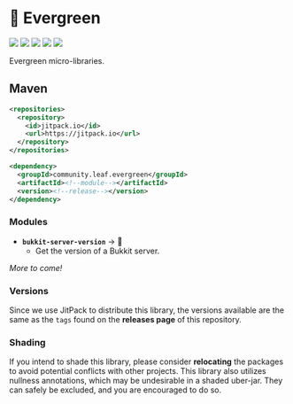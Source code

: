 <!-- Badges Config -->

[jitpack]: https://jitpack.io/#community.leaf/evergreen "Get maven artifacts on JitPack"
[jitpack-version-badge]: https://jitpack.io/v/community.leaf/evergreen.svg

[jitpack-downloads]: https://jitpack.io/#community.leaf/evergreen "JitPack downloads this month"
[jitpack-downloads-badge]: https://img.shields.io/badge/dynamic/json?url=https://jitpack.io/api/downloads/community.leaf/evergreen&label=Monthly+Downloads&query=$.month&color=ok

[license]: ./LICENSE "Project License: MPL-2.0"
[license-badge]: https://img.shields.io/badge/License-MPL--2.0-blue

[java-version]: # "Java Version: 11"
[java-version-badge]: https://img.shields.io/badge/Java-11-orange

[latest-javadoc]: https://javadoc.jitpack.io/community/leaf/evergreen/evergreen-parent/latest/javadoc/ "View latest javadoc"
[javadoc-badge]: https://img.shields.io/badge/dynamic/json?url=https://jitpack.io/api/builds/community.leaf/evergreen/latestOk&label=Javadoc&query=$.version&color=%234D7A97

<!-- Header & Badges -->

# 🌲 Evergreen

[![][jitpack-version-badge]][jitpack]
[![][jitpack-downloads-badge]][jitpack-downloads]
[![][license-badge]][license]
[![][java-version-badge]][java-version]
[![][javadoc-badge]][latest-javadoc]

Evergreen micro-libraries.

## Maven

```xml
<repositories>
  <repository>
    <id>jitpack.io</id>
    <url>https://jitpack.io</url>
  </repository>
</repositories>
```

```xml
<dependency>
  <groupId>community.leaf.evergreen</groupId>
  <artifactId><!--module--></artifactId>
  <version><!--release--></version>
</dependency>
```

### Modules

- **`bukkit-server-version`** → 🚰
    - Get the version of a Bukkit server.

*More to come!*

### Versions

Since we use JitPack to distribute this library, the versions available 
are the same as the `tags` found on the **releases page** of this repository.

### Shading

If you intend to shade this library, please consider **relocating** the packages
to avoid potential conflicts with other projects. This library also utilizes
nullness annotations, which may be undesirable in a shaded uber-jar. They can
safely be excluded, and you are encouraged to do so.
